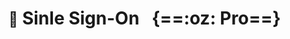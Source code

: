 # <small>:construction:</small> Sinle Sign-On <span class="small-title">&nbsp;&nbsp;{==:oz: Pro==}</span>
